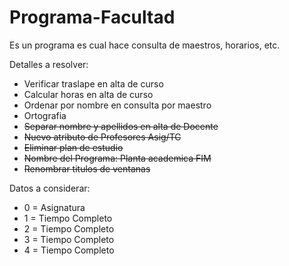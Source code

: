 # Programa-Facultad
Es un programa es cual hace consulta de maestros, horarios, etc.

Detalles a resolver:
- Verificar traslape en alta de curso
- Calcular horas en alta de curso
- Ordenar por nombre en consulta por maestro
- Ortografia
- ~~Separar nombre y apellidos en alta de Docente~~
- ~~Nuevo atributo de Profesores Asig/TC~~
- ~~Eliminar plan de estudio~~
- ~~Nombre del Programa: Planta academica FIM~~
- ~~Renombrar titulos de ventanas~~


Datos a considerar: 
- 0 = Asignatura
- 1 = Tiempo Completo 
- 2 = Tiempo Completo
- 3 = Tiempo Completo 
- 4 = Tiempo Completo
